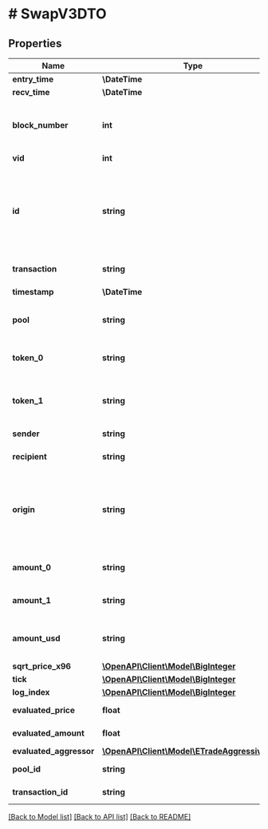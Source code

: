 # # SwapV3DTO

## Properties

Name | Type | Description | Notes
------------ | ------------- | ------------- | -------------
**entry_time** | **\DateTime** |  | [optional]
**recv_time** | **\DateTime** |  | [optional]
**block_number** | **int** | Number of block in which entity was recorded. | [optional]
**vid** | **int** |  | [optional]
**id** | **string** | Identifier, format: transaction hash + \&quot;#\&quot; + index in swaps Transaction array. | [optional]
**transaction** | **string** | Pointer to transaction. | [optional]
**timestamp** | **\DateTime** | Timestamp of transaction. | [optional]
**pool** | **string** | Pool swap occured within. | [optional]
**token_0** | **string** | Reference to token0 as stored in pair contract. | [optional]
**token_1** | **string** | Reference to token1 as stored in pair contract. | [optional]
**sender** | **string** | Sender of the swap. | [optional]
**recipient** | **string** | Recipient of the swap. | [optional]
**origin** | **string** | Transaction origin: the EOA (Externally Owned Account) that initiated the transaction | [optional]
**amount_0** | **string** | Delta of token0 swapped. | [optional]
**amount_1** | **string** | Delta of token1 swapped. | [optional]
**amount_usd** | **string** | Derived amount of tokens sold in USD. | [optional]
**sqrt_price_x96** | [**\OpenAPI\Client\Model\BigInteger**](BigInteger.md) |  | [optional]
**tick** | [**\OpenAPI\Client\Model\BigInteger**](BigInteger.md) |  | [optional]
**log_index** | [**\OpenAPI\Client\Model\BigInteger**](BigInteger.md) |  | [optional]
**evaluated_price** | **float** |  | [optional] [readonly]
**evaluated_amount** | **float** |  | [optional] [readonly]
**evaluated_aggressor** | [**\OpenAPI\Client\Model\ETradeAggressiveSide**](ETradeAggressiveSide.md) |  | [optional]
**pool_id** | **string** |  | [optional] [readonly]
**transaction_id** | **string** |  | [optional] [readonly]

[[Back to Model list]](../../README.md#models) [[Back to API list]](../../README.md#endpoints) [[Back to README]](../../README.md)
